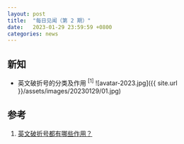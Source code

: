 ```yaml
---
layout: post
title:  "每日见闻（第 2 期）"
date:   2023-01-29 23:59:59 +0800
categories: news
---
```


## 新知

- 英文破折号的分类及作用 <sup>[1]</sup>
    ![avatar-2023.jpg]({{ site.url }}/assets/images/20230129/01.jpg)

## 参考

1. [英文破折号都有哪些作用？](https://zhuanlan.zhihu.com/p/107452436)